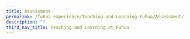 ```yaml
---
title: Assessment
permalink: /fuhua-experience/Teaching-and-Learning-Fuhua/Assessment/
description: ""
third_nav_title: Teaching and Learning at Fuhua
---
```


